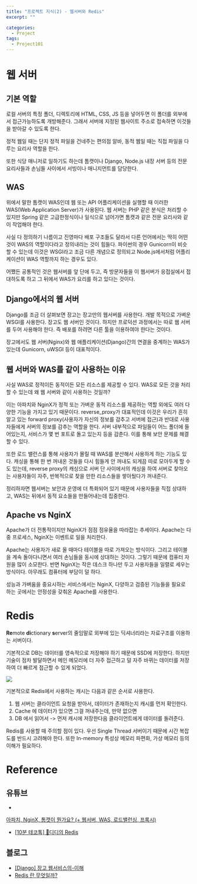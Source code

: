 ```yaml
---
title: "프로젝트 지식(2) - 웹서버와 Redis"
excerpt: ""

categories:
  - Project
tags:
  - Project101
---
```


# 웹 서버

## 기본 역할

로컬 서버의 특정 폴더, 디렉토리에 HTML, CSS, JS 등을 넣어두면 이 폴더를 외부에서 접근가능하도록 개방해준다. 그래서 서버에 지정된 웹사이트 주소로 접속하면 이것들을 받아갈 수 있도록 한다.

정적 웹일 때는 단지 정적 파일을 건네주는 편의점 알바, 동적 웹일 때는 직접 파일을 다루는 요리사 역할을 한다.

또한 식당 매니저로 일하기도 하는데 톰캣이나 Django, Node.js 내장 서버 등의 전문 요리사들과 손님들 사이에서 서빙이나 매니지먼트를 담당한다.

## WAS

위에서 말한 톰캣이 WAS인데 웹 또는 API 어플리케이션을 실행할 때 이러한 WAS(Web Application Server)가 사용된다. 웹 서버는 PHP 같은 분식은 처리할 수 있지만 Spring 같은 고급한정식이나 일식으로 넘어가면 톰캣과 같은 전문 요리사와 같이 작업해야 한다. 

사실 다 정의하기 나름이고 진영마다 배포 구조들도 달라서 다른 언어에서는 딱히 어떤 것이 WAS의 역할이다라고 정의내리는 것이 힘들다. 파이썬의 경우 Gunicorn이 비슷할 수 있는데 이것은 WSGI라고 조금 다른 개념으로 정의되고 Node.js에서처럼 어플리케이션이 WAS 역할까지 하는 경우도 있다. 

어쨌든 공통적인 것은 웹서버를 앞 단에 두고, 즉 방문자들을 이 웹서버가 응접실에서 접대하도록 하고 그 뒤에서 WAS가 요리를 하고 있다는 것이다. 

## Django에서의 웹 서버

Django를 조금 더 살펴보면 장고는 장고만의 웹서버를 사용한다. 개발 목적으로 가벼운 WSGI를 사용한다. 장고도 웹 서버인 것이다. 하지만 프로덕션 과정에서는 따로 웹 서버를 두어 사용해야 한다. 즉 배포를 하려면 다른 툴을 이용하여야 한다는 것이다.

장고에서도 웹 서버(Nginx)와 웹 애플리케이션(Django)간의 연결을 중계하는 WAS가 있는데 Gunicorn, uWSGI 등이 대표적이다.

## 웹 서버와 WAS를 같이 사용하는 이유

사실 WAS로 정적이든 동적이든 모든 리소스를 제공할 수 있다. WAS로 모든 것을 처리할 수 있는데 왜 웹 서버와 같이 사용하는 것일까?

이는 아파치와 NginX가 정적 또는 가벼운 동적 리소스를 제공하는 역할 외에도 여러 다양한 기능을 가지고 있기 때문이다. reverse_proxy가 대표적인데 이것은 우리가 흔히 알고 있는 forward proxy(사용자가 자신의 정보를 감추고 서버에 접근)과 반대로 사용자들에게 서버의 정보를 감추는 역할을 한다. 서버 내부적으로 파일들이 어느 폴더에 들어있는지, 서비스가 몇 번 포트로 돌고 있는지 등을 감춘다. 이를 통해 보안 문제를 해결할 수 있다.

또한 로드 밸런스를 통해 사용자가 몰릴 때 WAS를 분산해서 사용하게 하는 기능도 있다. 캐싱을 통해 한 번 꺼내온 것들을 다시 힘들게 안 꺼내도 되게끔 따로 모아두게 할 수도 있는데, reverse proxy의 캐싱으로 서버 단 사이에서의 캐싱을 하여 서버로 찾아오는 사용자들이 자주, 반복적으로 찾을 만한 리소스들을 쌓아뒀다가 꺼내준다. 

정리하자면 웹서버는 보안과 운영에 더 특화되어 있기 때문에 사용자들을 직접 상대하고, WAS는 뒤에서 동적 요소들을 만들어내는데 집중한다. 

## Apache vs NginX

Apache가 더 전통적이지만 NginX가 점점 점유율을 따라잡는 추세이다. Apache는 다중 프로세스, NginX는 이벤트로 일을 처리한다. 

Apache는 사용자가 새로 올 때마다 테이블을 따로 가져오는 방식이다. 그리고 테이블을 계속 돌아다니면서 여러 손님들을 동시에 상대하는 것이다. 그렇기 때문에 컴퓨터 자원을 많이 소모한다. 반면 NginX는 작은 데스크 하나만 두고 사용자들을 일렬로 세우는 방식이다. 아무래도 컴퓨터에 부담이 덜 하다. 

성능과 가벼움을 중요시하는 서비스에서는 NginX, 다양하고 검증된 기능들을 필요로 하는 곳에서는 안정성을 갖춰온 Apache를 사용한다. 

# Redis

**Re**mote **di**ctionary **s**erver의 줄임말로 외부에 있는 딕셔너리라는 자료구조를 이용하는 서버이다. 

기본적으로 DB는 데이터를 영속적으로 저장해야 하기 때문에 SSD에 저장한다. 하지만 기술이 점차 발달하면서 메인 메모리에 더 자주 접근하고 덜 자주 바뀌는 데이터를 저장하여 더 빠르게 접근할 수 있게 되었다.

<img src="https://drive.google.com/uc?export=view&id=1mGBqIl03pBuqhhFL1lc4jmN6rJ6MK003">

기본적으로 Redis에서 사용하는 캐시는 다음과 같은 순서로 사용한다.

1. 웹 서버는 클라이언트 요청을 받아서, 데이터가 존재하는지 캐시를 먼저 확인한다.
2. Cache 에 데이터가 있으면 그걸 꺼내주는데, 만약 없으면
3. DB 에서 읽어서 -> 먼저 캐시에 저장한다음 클라이언트에게 데이터를 돌려준다.

Redis를 사용할 때 주의할 점이 있다. 우선 Single Thread 서버이기 때문에 시간 복잡도를 반드시 고려해야 한다. 또한 In-memory 특성상 메모리 파편화, 가상 메모리 등의 이해가 필요하다. 

# Reference

## 유튜브  
- <a href="https://www.youtube.com/watch?v=Zimhvf2B7Es">
아파치, NginX, 톰캣이 뭔가요? (+ 웹서버, WAS, 로드밸런싱, 프록시)</a>  
- <a href="https://www.youtube.com/watch?v=Gimv7hroM8A">[10분 테코톡] 🤔디디의 Redis</a>

## 블로그
- <a href="https://itmining.tistory.com/135">[Django] 장고 웹서비스의-이해</a>  
- <a href="https://velog.io/@hyeondev/Redis-%EB%9E%80-%EB%AC%B4%EC%97%87%EC%9D%BC%EA%B9%8C">Redis 란 무엇일까?</a>